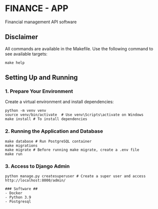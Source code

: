 # FINANCE - APP  
Financial management API software 

## Disclaimer  
All commands are available in the Makefile. Use the following command to see available targets:  
```shell
make help
```  

## Setting Up and Running  

### 1. Prepare Your Environment  
Create a virtual environment and install dependencies:  
```shell
python -m venv venv
source venv/bin/activate  # Use venv\Scripts\activate on Windows
make install # To install dependencies
```  

### 2. Running the Application and Database
```shell
make database # Run PostgreSQL container
make migrations
make migrate # Before running make migrate, create a .env file
make run 
```  

### 3. Access to Django Admin
```shell
python manage.py createsuperuser # Create a super user and access http://localhost:8000/admin/

### Software ##
- Docker
- Python 3.9
- Postgresql
 
